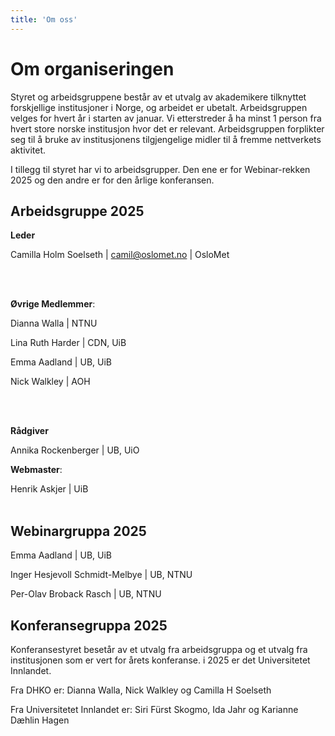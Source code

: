 ```yaml
---
title: 'Om oss'
---
```


# **Om organiseringen**  
Styret og arbeidsgruppene består av et utvalg av akademikere tilknyttet forskjellige institusjoner i Norge, og arbeidet er ubetalt.  Arbeidsgruppen velges for hvert år i starten av januar.
Vi etterstreder å ha minst 1 person fra hvert store norske institusjon hvor det er relevant. Arbeidsgruppen forplikter seg til å bruke av institusjonens tilgjengelige midler til å fremme nettverkets aktivitet. 

I tillegg til styret har vi to arbeidsgrupper. Den ene er for Webinar-rekken 2025 og den andre er for den årlige konferansen.

## **Arbeidsgruppe 2025**
**Leder** 

Camilla Holm Soelseth | camil@oslomet.no | OsloMet


<br>
<br>


**Øvrige Medlemmer**: 

Dianna Walla | NTNU

Lina Ruth Harder | CDN, UiB

Emma Aadland | UB, UiB

Nick Walkley | AOH

<br>
<br>

**Rådgiver**

Annika Rockenberger | UB, UiO

**Webmaster**: 

Henrik Askjer | UiB
<br>
<br>

## **Webinargruppa 2025**
Emma Aadland | UB, UiB

Inger Hesjevoll Schmidt-Melbye | UB, NTNU

Per-Olav Broback Rasch | UB, NTNU



## **Konferansegruppa 2025**
Konferansestyret besetår av et utvalg fra arbeidsgruppa og et utvalg fra institusjonen som er vert for årets konferanse. i 2025 er det Universitetet Innlandet.


Fra DHKO er: Dianna Walla, Nick Walkley og Camilla H Soelseth

Fra Universitetet Innlandet er: Siri Fürst Skogmo, Ida Jahr og Karianne Dæhlin Hagen

